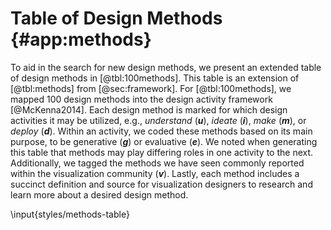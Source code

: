 # Table of Design Methods {#app:methods}

To aid in the search for new design methods, we present an extended table of
design methods in [@tbl:100methods]. This table is an extension of
[@tbl:methods] from [@sec:framework]. For [@tbl:100methods], we mapped 100
design methods into the design activity framework [@McKenna2014]. Each design
method is marked for which design activities it may be utilized, e.g.,
_understand_ (**_u_**), _ideate_ (**_i_**), _make_ (**_m_**), or _deploy_
(**_d_**). Within an activity, we coded these methods based on its main purpose,
to be generative (**_g_**) or evaluative (**_e_**). We noted when generating
this table that methods may play differing roles in one activity to the next.
Additionally, we tagged the methods we have seen commonly reported within the
visualization community (**_v_**). Lastly, each method includes a succinct
definition and source for visualization designers to research and learn more
about a desired design method.


\input{styles/methods-table}
